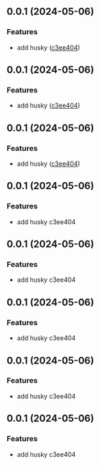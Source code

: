 ## 0.0.1 (2024-05-06)


### Features

* add husky ([c3ee404](https://github.com/xiaosen7/simple-playground-web/commit/c3ee40421535979bba41a4782a3221ab90b79042))



## 0.0.1 (2024-05-06)


### Features

* add husky ([c3ee404](https://github.com/xiaosen7/simple-playground-web/commit/c3ee40421535979bba41a4782a3221ab90b79042))



## 0.0.1 (2024-05-06)


### Features

* add husky ([c3ee404](https://github.com/xiaosen7/simple-playground-web/commit/c3ee40421535979bba41a4782a3221ab90b79042))



## 0.0.1 (2024-05-06)


### Features

* add husky c3ee404



## 0.0.1 (2024-05-06)


### Features

* add husky c3ee404



## 0.0.1 (2024-05-06)


### Features

* add husky c3ee404



## 0.0.1 (2024-05-06)


### Features

* add husky c3ee404



## 0.0.1 (2024-05-06)


### Features

* add husky c3ee404




